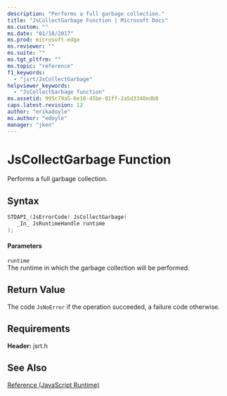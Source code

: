 ```yaml
---
description: "Performs a full garbage collection."
title: "JsCollectGarbage Function | Microsoft Docs"
ms.custom: ""
ms.date: "01/18/2017"
ms.prod: microsoft-edge
ms.reviewer: ""
ms.suite: ""
ms.tgt_pltfrm: ""
ms.topic: "reference"
f1_keywords: 
  - "jsrt/JsCollectGarbage"
helpviewer_keywords: 
  - "JsCollectGarbage function"
ms.assetid: 995c79a5-6e18-45be-81ff-2a5d3348edb8
caps.latest.revision: 12
author: "erikadoyle"
ms.author: "edoyle"
manager: "jken"
---
```

# JsCollectGarbage Function
Performs a full garbage collection.  
  
## Syntax  
  
```cpp  
STDAPI_(JsErrorCode) JsCollectGarbage(  
   _In_ JsRuntimeHandle runtime  
);  
```  
  
#### Parameters  
 `runtime`  
 The runtime in which the garbage collection will be performed.  
  
## Return Value  
 The code `JsNoError` if the operation succeeded, a failure code otherwise.  
  
## Requirements  
 **Header:** jsrt.h  
  
## See Also  
 [Reference (JavaScript Runtime)](../chakra-hosting/reference-javascript-runtime.md)